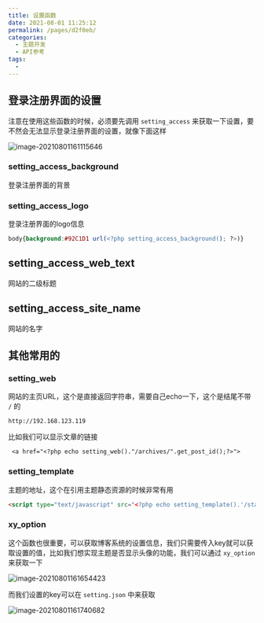 ```yaml
---
title: 设置函数
date: 2021-08-01 11:25:12
permalink: /pages/d2f0eb/
categories:
  - 主题开发
  - API参考
tags:
  - 
---
```

## 登录注册界面的设置

注意在使用这些函数的时候，必须要先调用 `setting_access` 来获取一下设置，要不然会无法显示登录注册界面的设置，就像下面这样

![image-20210801161115646](https://img.xiaoyou66.com/2021/08/01/d96a34b1a5408.png)

### setting_access_background

登录注册界面的背景

### setting_access_logo

登录注册界面的logo信息

```css
body{background:#92C1D1 url(<?php setting_access_background(); ?>)}
```

## setting_access_web_text

网站的二级标题

## setting_access_site_name

网站的名字

## 其他常用的

### setting_web

网站的主页URL，这个是直接返回字符串，需要自己echo一下，这个是结尾不带 `/` 的

```
http://192.168.123.119
```

比如我们可以显示文章的链接

```php+HTML
 <a href="<?php echo setting_web()."/archives/".get_post_id();?>">
```

### setting_template

主题的地址，这个在引用主题静态资源的时候非常有用

```html
<script type="text/javascript" src="<?php echo setting_template().'/static/js/theme.min.js' ?>" id="theme-js"></script>
```

### xy_option

这个函数也很重要，可以获取博客系统的设置信息，我们只需要传入key就可以获取设置的值，比如我们想实现主题是否显示头像的功能，我们可以通过 `xy_option` 来获取一下

![image-20210801161654423](https://img.xiaoyou66.com/2021/08/01/8bf98a8b1ce81.png)

而我们设置的key可以在 `setting.json` 中来获取

![image-20210801161740682](https://img.xiaoyou66.com/2021/08/01/ef1e1752478ba.png)